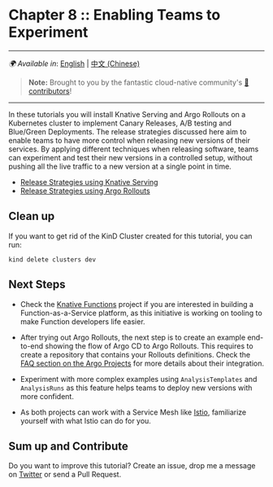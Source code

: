 # Chapter 8 :: Enabling Teams to Experiment

---
_🌍 Available in_: [English](README.md) | [中文 (Chinese)](README-zh.md)

> **Note:** Brought to you by the fantastic cloud-native community's [🌟 contributors](https://github.com/salaboy/platforms-on-k8s/graphs/contributors)!

---

In these tutorials you will install Knative Serving and Argo Rollouts on a Kubernetes cluster to implement Canary Releases, A/B testing and Blue/Green Deployments. The release strategies discussed here aim to enable teams to have more control when releasing new versions of their services. By applying different techniques when releasing software, teams can experiment and test their new versions in a controlled setup, without pushing all the live traffic to a new version at a single point in time.

- [Release Strategies using Knative Serving](knative/README.md)
- [Release Strategies using Argo Rollouts](argo-rollouts/README.md)

## Clean up

If you want to get rid of the KinD Cluster created for this tutorial, you can run:

```shell
kind delete clusters dev
```

## Next Steps

- Check the [Knative Functions](https://knative.dev/docs/functions/) project if you are interested in building a Function-as-a-Service platform, as this initiative is working on tooling to make Function developers life easier.

- After trying out Argo Rollouts, the next step is to create an example end-to-end showing the flow of Argo CD to Argo Rollouts. This requires to create a repository that contains your Rollouts definitions. Check the [FAQ section on the Argo Projects](https://argo-rollouts.readthedocs.io/en/latest/FAQ/) for more details about their integration.

- Experiment with more complex examples using `AnalysisTemplates` and `AnalysisRuns` as this feature helps teams to deploy new versions with more confident.

- As both projects can work with a Service Mesh like [Istio](https://istio.io/), familiarize yourself with what Istio can do for you.

## Sum up and Contribute

Do you want to improve this tutorial? Create an issue, drop me a message on [Twitter](https://twitter.com/salaboy) or send a Pull Request.
